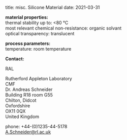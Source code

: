 title: misc. Silicone Material
date: 2021-03-31

__material properties:__  	
thermal stability up to:	<80 °C  
most relevant chemical non-resistance: organic solvant  
optical transparency:	translucent
	
__process parameters:__  
temperature:	room temperature
<!--break-->
__Contact:__

RAL

Rutherford Appleton Laboratory  
CMF  
Dr. Andreas Schneider  
Building R18 room G55   
Chilton, Didcot  
Oxfordshire   
OX11 0QX   
United Kingdom  

phone: +44-(0)1235-44-5178  
A.Schneider@rl.ac.uk